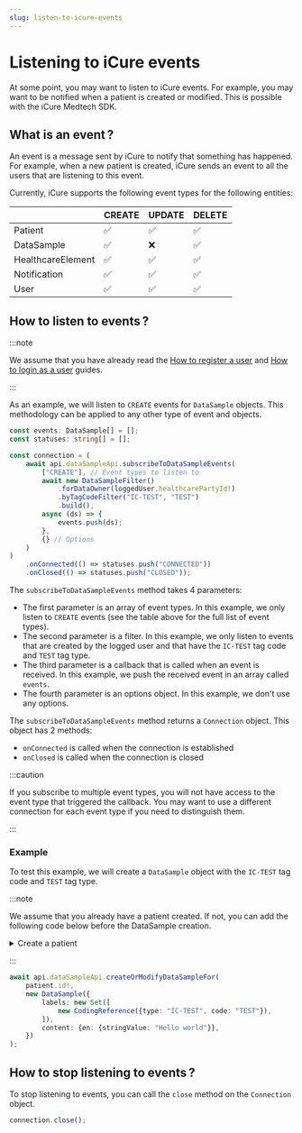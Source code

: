```yaml
---
slug: listen-to-icure-events
---
```


# Listening to iCure events

At some point, you may want to listen to iCure events. For example, you may want to be notified when a patient is created or modified. This is possible with the iCure Medtech SDK.

## What is an event&#8239;?

An event is a message sent by iCure to notify that something has happened. For example, when a new patient is created, iCure sends an event to all the users that are listening to this event.

Currently, iCure supports the following event types for the following entities:

|                   | CREATE | UPDATE | DELETE |
|-------------------|--------|--------|--------|
| Patient           | ✅      | ✅      | ✅      |
| DataSample        | ✅      | ❌      | ✅      |
| HealthcareElement | ✅      | ✅      | ✅      |
| Notification      | ✅      | ✅      | ✅      |
| User              | ✅      | ✅      | ✅      |

## How to listen to events&#8239;?

:::note

We assume that you have already read the [How to register a user](/sdks/how-to/register-a-user) and [How to login as a user](/sdks/how-to/login-as-a-user) guides.

:::

As an example, we will listen to `CREATE` events for `DataSample` objects. This methodology can be applied to any other type of event and objects.

<!-- file://code-samples/rsocket/index.mts snippet:can listen to dataSample events-->
```typescript
const events: DataSample[] = [];
const statuses: string[] = [];

const connection = (
	await api.dataSampleApi.subscribeToDataSampleEvents(
		["CREATE"], // Event types to listen to
		await new DataSampleFilter()
			.forDataOwner(loggedUser.healthcarePartyId!)
			.byTagCodeFilter("IC-TEST", "TEST")
			.build(),
		async (ds) => {
			events.push(ds);
		},
		{} // Options
	)
)
	.onConnected(() => statuses.push("CONNECTED"))
	.onClosed(() => statuses.push("CLOSED"));
```

The `subscribeToDataSampleEvents` method takes 4 parameters:
- The first parameter is an array of event types. In this example, we only listen to `CREATE` events (see the table above for the full list of event types).
- The second parameter is a filter. In this example, we only listen to events that are created by the logged user and that have the `IC-TEST` tag code and `TEST` tag type.
- The third parameter is a callback that is called when an event is received. In this example, we push the received event in an array called `events`.
- The fourth parameter is an options object. In this example, we don't use any options.

The `subscribeToDataSampleEvents` method returns a `Connection` object. This object has 2 methods:
- `onConnected` is called when the connection is established
- `onClosed` is called when the connection is closed

:::caution

If you subscribe to multiple event types, you will not have access to the event type that triggered the callback. You may want to use a different connection for each event type if you need to distinguish them.

:::

### Example

To test this example, we will create a `DataSample` object with the `IC-TEST` tag code and `TEST` tag type.

:::note

We assume that you already have a patient created. If not, you can add the following code below before the DataSample creation.
<details>
  <summary>Create a patient</summary>

<!-- file://code-samples/rsocket/index.mts snippet:create a patient for rsocket-->
```typescript
const patient = await api.patientApi.createOrModifyPatient(
	new Patient({
		firstName: "John",
		lastName: "Snow",
		note: "Winter is coming",
	})
);
```

</details>

:::

<!-- file://code-samples/rsocket/index.mts snippet:create a dataSample for rsocket-->
```typescript
await api.dataSampleApi.createOrModifyDataSampleFor(
	patient.id!,
	new DataSample({
		labels: new Set([
			new CodingReference({type: "IC-TEST", code: "TEST"}),
		]),
		content: {en: {stringValue: "Hello world"}},
	})
);
```


## How to stop listening to events&#8239;?

To stop listening to events, you can call the `close` method on the `Connection` object.

<!-- file://code-samples/rsocket/index.mts snippet:close the connection-->
```typescript
connection.close();
```














